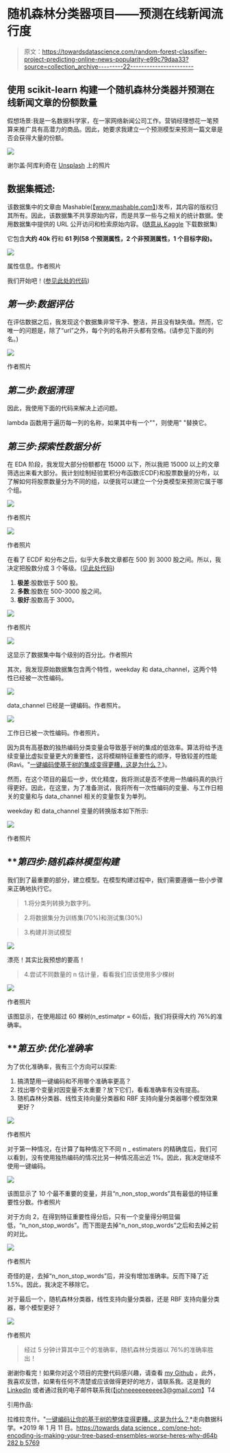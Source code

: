 # 随机森林分类器项目——预测在线新闻流行度

> 原文：<https://towardsdatascience.com/random-forest-classifier-project-predicting-online-news-popularity-e99c79daa33?source=collection_archive---------22----------------------->

## 使用 scikit-learn 构建一个随机森林分类器并预测在线新闻文章的份额数量

假想场景:我是一名数据科学家，在一家网络新闻公司工作。营销经理想花一笔预算来推广具有高潜力的商品。因此，她要求我建立一个预测模型来预测一篇文章是否会获得大量的份额。

![](img/065e8176dee75c30c6bfd0d43f08d030.png)

谢尔盖·阿库利奇在 [Unsplash](https://unsplash.com?utm_source=medium&utm_medium=referral) 上的照片

## 数据集概述:

该数据集中的文章由 Mashable(【www.mashable.com】)发布，其内容的版权归其所有。因此，该数据集不共享原始内容，而是共享一些与之相关的统计数据。使用数据集中提供的 URL 公开访问和检索原始内容。([随意从 Kaggle](https://www.kaggle.com/srikaranelakurthy/online-news-popularity) 下载数据集)

它包含**大约 40k 行**和 **61 列(58 个预测属性，2 个非预测属性，1 个目标字段)。**

![](img/99123b00ce0dc8d1d93e702353ca87d5.png)

属性信息。作者照片

我们开始吧！([参见此处的代码](https://github.com/YuehHanChen/Random_Forest_Project_Predicting_Popularity_of_Online_News_Articles/blob/main/Predicting_Popularity_of_Online_News_Articles.ipynb))

## *第一步:数据评估*

在评估数据之后，我发现这个数据集非常干净、整洁，并且没有缺失值。然而，它唯一的问题是，除了“url”之外，每个列的名称开头都有空格。(请参见下面的列名。)

![](img/a5ff68d55a75dde64271df83308f2edd.png)

作者照片

## ***第二步:数据清理***

因此，我使用下面的代码来解决上述问题。

lambda 函数用于遍历每一列的名称，如果其中有一个""，则使用" "替换它。

## ***第三步:探索性数据分析***

在 EDA 阶段，我发现大部分份额都在 15000 以下，所以我把 15000 以上的文章筛选出来看大部分。我计划绘制经验累积分布函数(ECDF)和股票数量的分布，以了解如何将股票数量分为不同的组，以便我可以建立一个分类模型来预测它属于哪个组。

![](img/9fc513b0d6c4fed541143c33063cc0f4.png)

作者照片

![](img/d09e09e81a90fcb2f44d7643aa9b85cd.png)

作者照片

在看了 ECDF 和分布之后，似乎大多数文章都在 500 到 3000 股之间。所以，我决定把股数分成 3 个等级。([见此处代码](https://github.com/YuehHanChen/Random_Forest_Project_Predicting_Popularity_of_Online_News_Articles/blob/main/Predicting_Popularity_of_Online_News_Articles.ipynb))

1.  **极差**:股数低于 500 股。
2.  **多数**:股数在 500-3000 股之间。
3.  **极好**:股数高于 3000。

![](img/7285a01b27027d126ecf4ec0bb3d7925.png)

作者照片

![](img/d6a119f0beee785cde51cab0ac4301fa.png)

这显示了数据集中每个级别的百分比。作者照片

其次，我发现原始数据集包含两个特性，weekday 和 data_channel，这两个特性已经被一次性编码。

![](img/b98cb1cf4cec15a6805454acd887a8c6.png)

data_channel 已经是一键编码。作者照片。

![](img/2f56c860aa72705b26c95cece9f45dac.png)

工作日已被一次性编码。作者照片。

因为具有高基数的独热编码分类变量会导致基于树的集成的低效率。算法将给予连续变量比虚拟变量更大的重要性，这将模糊特征重要性的顺序，导致较差的性能(Ravi。"[一键编码使基于树的集成变得更糟，这是为什么？](/one-hot-encoding-is-making-your-tree-based-ensembles-worse-heres-why-d64b282b5769)》。

然而，在这个项目的最后一步，优化精度，我将测试是否不使用一热编码真的执行得更好。因此，在这里，为了准备测试，我将所有一次性编码的变量、与工作日相关的变量和与 data_channel 相关的变量恢复为单列。

weekday 和 data_channel 变量的转换版本如下所示:

![](img/df480110a81783b1b8b79a059a2229c2.png)

作者照片

## ***第四步:*随机森林模型构建**

我们到了最重要的部分，建立模型。在模型构建过程中，我们需要遵循一些小步骤来正确地执行它。

> 1.将分类列转换为数字列。

> 2.将数据集分为训练集(70%)和测试集(30%)

> 3.构建并测试模型

![](img/c53485c95b3c22beda7dec9cd8f12b82.png)

漂亮！其实比我预想的要高！

> 4.尝试不同数量的 n 估计量，看看我们应该使用多少棵树

![](img/3038168798c2d9e55cab7647c8c1d548.png)

作者照片

该图显示，在使用超过 60 棵树(n_estimatpr = 60)后，我们将获得大约 76%的准确率。

## ***第五步:*优化准确率**

为了优化准确率，我有三个方向可以探索:

1.  搞清楚用一键编码和不用哪个准确率更高？
2.  找出哪个变量对因变量不太重要？放下它们，看看准确率有没有提高。
3.  随机森林分类器、线性支持向量分类器和 RBF 支持向量分类器哪个模型效果更好？

![](img/2f84211a4a1fdd72c57f75879ca4ff61.png)

作者照片

对于第一种情况，在计算了每种情况下不同 n _ estimaters 的精确度后，我们可以看到，没有使用独热编码的情况比另一种情况高出近 1%。因此，我决定继续不使用一键编码。

![](img/bece339aaf7d849f7bf29e2bcf19a871.png)

该图显示了 10 个最不重要的变量，并且“n_non_stop_words”具有最低的特征重要性分数。作者照片

对于方向 2，在得到特征重要性得分后，只有一个变量得分明显偏低，“n_non_stop_words”。而下图是去掉“n_non_stop_words”之后和去掉之前的对比。

![](img/e80717a29c5f3a5e3c5cc5e6ef3e77a5.png)

作者照片

奇怪的是，去掉“n_non_stop_words”后，并没有增加准确率。反而下降了近 1.5%。因此，我决定不移除它。

对于最后一个，随机森林分类器，线性支持向量分类器，还是 RBF 支持向量分类器，哪个模型更好？

![](img/356fc3c4b6806823e418e2bbda4fb76a.png)

作者照片

> 经过 5 分钟计算其中三个的准确率，随机森林分类器以 76%的准确率胜出！

谢谢你看完！如果你对这个项目的完整代码感兴趣，请查看 [my Github](https://github.com/YuehHanChen/Random_Forest_Project_Predicting_Popularity_of_Online_News_Articles/blob/main/Predicting_Popularity_of_Online_News_Articles.ipynb) 。此外，我喜欢反馈，如果有任何不清楚或应该做得更好的地方，请联系我。这是我的 [LinkedIn](https://www.linkedin.com/in/yueh-han-chen/) 或者通过我的电子邮件联系我(【johneeeeeeeeee3@gmail.com】T4

引用作品:

拉维拉克什。"[一键编码让你的基于树的整体变得更糟，这是为什么？](/one-hot-encoding-is-making-your-tree-based-ensembles-worse-heres-why-d64b282b5769)*走向数据科学。*2019 年 1 月 11 日。[https://towards data science . com/one-hot-encoding-is-making-your-tree-based-ensembles-worse-heres-why-d64b 282 b 5769](/one-hot-encoding-is-making-your-tree-based-ensembles-worse-heres-why-d64b282b5769)